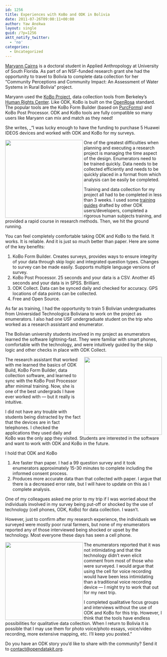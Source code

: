 ```yaml
---
id: 1256
title: Experiences with KoBo and ODK in Bolivia
date: 2011-07-26T09:00:11+00:00
author: Yaw Anokwa
layout: single
guid: /?p=1256
aktt_notify_twitter:
  - 'no'
categories:
  - Uncategorized
---
```

[Maryann Cairns](http://anthropology.usf.edu/graduate/Cairns/) is a doctoral student in Applied Anthropology at University of South Florida. As part of an NSF-funded research grant she had the opportunity to travel to Bolivia to complete data collection for her &#8220;Community Perceptions and Community Impact: An Assessment of Water Systems in Rural Bolivia&#8221; project. 

Maryann used the [KoBo Project](http://koboproject.org/), data collection tools from Berkeley&#8217;s [Human Rights Center](http://www.law.berkeley.edu/HRCweb/index.html). Like ODK, KoBo is built on the [OpenRosa](http://openrosa.org/) standard. The popular tools are the KoBo Form Builder (based on [PurcForms](http://code.google.com/p/purcforms/)) and KoBo Post Processor. ODK and KoBo tools are fully compatible so many users like Maryann can mix and match as they need!

She writes, _&#8220;I was lucky enough to have the funding to purchase 5 Huawei IDEOS devices and worked with ODK and KoBo for my surveys. </p> 

[<img src="/assets/wp-content/uploads/2011/07/IMG_3943-300x225.jpg" width="250" align="left" />](/assets/wp-content/uploads/2011/07/IMG_3943.jpg) 

One of the greatest difficulties when planning and executing a research project is managing the time aspect of the design. Enumerators need to be trained quickly. Data needs to be collected efficiently and needs to be quickly placed in a format from which analysis can be easily be completed.

Training and data collection for my project all had to be completed in less than 3 weeks. I used some [training guides](http://code.google.com/p/opendatakit/wiki/TrainingGuide) drafted by other ODK users/developers, completed a rigorous human subjects training, and provided a rapid course in research methods. Then, we hit the ground running. 

You can feel completely comfortable taking ODK and KoBo to the field. It works. It is reliable. And it is just so much better than paper. Here are some of the key benefits:

  1. KoBo Form Builder. Creates surveys, provides ways to ensure integrity of your data through skip logic and integrated question types. Changes to survey can be made easily. Supports multiple language versions of survey.
  2. KoBo Post Processor. 25 seconds and your data is a CSV. Another 45 seconds and your data is in SPSS. Brilliant.
  3. ODK Collect. Data can be synced daily and checked for accuracy. GPS locations of data points can be collected.
  4. Free and Open Source.

As far as training, I had the opportunity to train 5 Bolivian undergraduates from Universidad Technologica Boliviana to work on the project as enumerators. I also had one USF undergraduate student on the trip who worked as a research assistant and enumerator. 

The Bolivian university students involved in my project as enumerators learned the software lightning-fast. They were familiar with smart phones, comfortable with the technology, and were intuitively guided by the skip logic and other checks in place with ODK Collect. 

[<img src="/assets/wp-content/uploads/2011/07/IMG_3945-300x225.jpg" width="250" align="right" />](/assets/wp-content/uploads/2011/07/IMG_3945.jpg)

The research assistant that worked with me learned the basics of ODK Build, KoBo Form Builder, data collection software, and learned to sync with the KoBo Post Processor after minimal training. Now, she is one of the best undergrads I have ever worked with &#8212; but it really is intuitive.

I did not have any trouble with students being distracted by the fact that the devices are in fact telephones. I checked the applications they used daily and KoBo was the only app they visited. Students are interested in the software and want to work with ODK and KoBo in the future.

I hold that ODK and KoBo 

  1. Are faster than paper. I had a 99 question survey and it took enumerators approximately 15-30 minutes to complete including the informed consent process.
  2. Produces more accurate data than that collected with paper. I argue that there is a decreased error rate, but I will have to update on this as I complete analysis.

One of my colleagues asked me prior to my trip if I was worried about the individuals involved in my survey being put-off or shocked by the use of technology (cell phones, ODK, KoBo) for data collection. I wasn&#8217;t. 

However, just to confirm after my research experience, the individuals we surveyed were mostly poor rural farmers, but none of my enumerators reported any of those interviewed being shocked or upset by the technology. Most everyone these days has seen a cell phone. 

[<img src="/assets/wp-content/uploads/2011/07/IMG_3935-300x225.jpg" width="250" align="left" />](/assets/wp-content/uploads/2011/07/IMG_3935.jpg)

The enumerators reported that it was not intimidating and that the technology didn&#8217;t even elicit comment from most of those who were surveyed. I would argue that using the cell for voice recording would have been less intimidating than a traditional voice recording device &#8212; I might try to work that out for my next trip. 

I completed qualitative focus groups and interviews without the use of ODK and KoBo for this trip. However, I think that the tools have endless possibilities for qualitative data collection. When I return to Bolivia it is possible that I may use them for photo voice/photo essays, voice/video recording, more extensive mapping, etc. I&#8217;ll keep you posted.&#8221;</em>

Do you have an ODK story you&#8217;d like to share with the community? Send it to [contact@opendatakit.org](mailto://contact@opendatakit.org).
